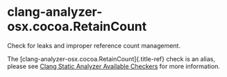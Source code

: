 # clang-analyzer-osx.cocoa.RetainCount

Check for leaks and improper reference count management.

The [clang-analyzer-osx.cocoa.RetainCount]{.title-ref} check is an
alias, please see [Clang Static Analyzer Available
Checkers](https://clang.llvm.org/docs/analyzer/checkers.html#osx-cocoa-retaincount)
for more information.
